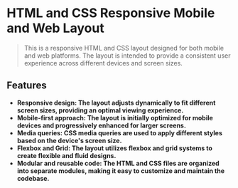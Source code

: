 
# HTML and CSS Responsive Mobile and Web Layout
> This is a responsive HTML and CSS layout designed for both mobile and web platforms. The layout is intended to provide a consistent user experience across different devices and screen sizes.

## Features
- **Responsive design: The layout adjusts dynamically to fit different screen sizes, providing an optimal viewing experience.**
- **Mobile-first approach: The layout is initially optimized for mobile devices and progressively enhanced for larger screens.**
- **Media queries: CSS media queries are used to apply different styles based on the device's screen size.**
- **Flexbox and Grid: The layout utilizes flexbox and grid systems to create flexible and fluid designs.**
- **Modular and reusable code: The HTML and CSS files are organized into separate modules, making it easy to customize and maintain the codebase.**
